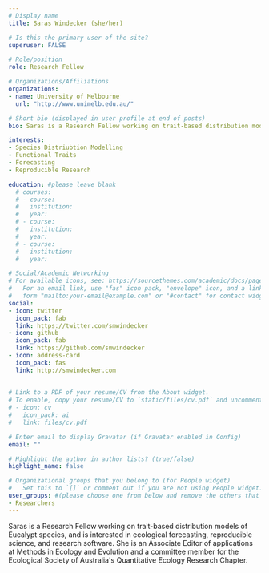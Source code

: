 ```yaml
---
# Display name
title: Saras Windecker (she/her)

# Is this the primary user of the site?
superuser: FALSE

# Role/position
role: Research Fellow

# Organizations/Affiliations
organizations:
- name: University of Melbourne
  url: "http://www.unimelb.edu.au/"

# Short bio (displayed in user profile at end of posts)
bio: Saras is a Research Fellow working on trait-based distribution models of Eucalypt species, and is interested in ecological forecasting, reproducible science, and research software.

interests:
- Species Distriubtion Modelling
- Functional Traits
- Forecasting
- Reproducible Research

education: #please leave blank
  # courses:
  # - course:
  #   institution:
  #   year:
  # - course:
  #   institution:
  #   year:
  # - course:
  #   institution:
  #   year:

# Social/Academic Networking
# For available icons, see: https://sourcethemes.com/academic/docs/page-builder/#icons
#   For an email link, use "fas" icon pack, "envelope" icon, and a link in the
#   form "mailto:your-email@example.com" or "#contact" for contact widget.
social:
- icon: twitter
  icon_pack: fab
  link: https://twitter.com/smwindecker
- icon: github
  icon_pack: fab
  link: https://github.com/smwindecker
- icon: address-card
  icon_pack: fas
  link: http://smwindecker.com
    
  
# Link to a PDF of your resume/CV from the About widget.
# To enable, copy your resume/CV to `static/files/cv.pdf` and uncomment the lines below.
# - icon: cv
#   icon_pack: ai
#   link: files/cv.pdf

# Enter email to display Gravatar (if Gravatar enabled in Config)
email: ""

# Highlight the author in author lists? (true/false)
highlight_name: false

# Organizational groups that you belong to (for People widget)
#   Set this to `[]` or comment out if you are not using People widget.
user_groups: #(please choose one from below and remove the others that aren't needed)
- Researchers
---
```



Saras is a Research Fellow working on trait-based distribution models of Eucalypt species, and is interested in ecological forecasting, reproducible science, and research software. She is an Associate Editor of applications at Methods in Ecology and Evolution and a committee member for the Ecological Society of Australia's Quantitative Ecology Research Chapter. 